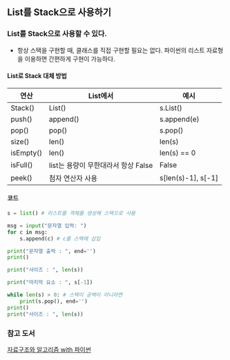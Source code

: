 ## List를 Stack으로 사용하기

### List를 Stack으로 사용할 수 있다.

- 항상 스택을 구현할 때, 클래스를 직접 구현할 필요는 없다. 파이썬의 리스트 자료형을 이용하면 간편하게 구현이 가능하다.

#### List로 Stack 대체 방법

|연산|List에서|예시|
|----|---|---|
|Stack()|List()|s.List()|
|push()|append()|s.append(e)|
|pop()|pop()|s.pop()|
|size()|len()|len(s)|
|isEmpty()|len()|len(s) == 0|
|isFull()|list는 용량이 무한대라서 항상 False|False|
|peek()|첨자 연산자 사용|s[len(s)-1], s[-1]|

#### 코드

```python
s = list() # 리스트를 객체를 생성해 스택으로 사용

msg = input("문자열 입력: ")
for c in msg:
    s.append(c) # c를 스택에 삽입

print("문자열 출력 : ", end='')
print()

print("사이즈 : ", len(s))

print("마지막 요소 : ", s[-1])

while len(s) > 0: # 스택이 공백이 아니라면
    print(s.pop(), end='')
print()
print("사이즈 : ", len(s))
```

### 참고 도서

[자료구조와 알고리즘 with 파이썬](https://www.yes24.com/Product/Goods/123451810)